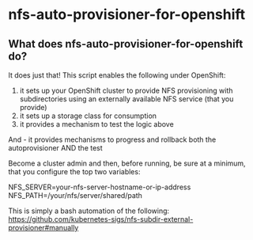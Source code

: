# nfs-auto-provisioner-for-openshift
## What does nfs-auto-provisioner-for-openshift do?
It does just that! This script enables the following under OpenShift:
1) it sets up your OpenShift cluster to provide NFS provisioning with subdirectories using an externally available NFS service (that you provide)
2) it sets up a storage class for consumption
3) it provides a mechanism to test the logic above

And - it provides mechanisms to progress and rollback both the autoprovisioner AND the test

Become a cluster admin and then, before running, be sure at a minimum, that you configure the top two variables:

NFS_SERVER=your-nfs-server-hostname-or-ip-address   
NFS_PATH=/your/nfs/server/shared/path   

This is simply a bash automation of the following:
https://github.com/kubernetes-sigs/nfs-subdir-external-provisioner#manually
